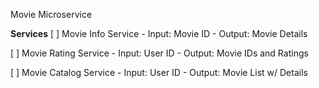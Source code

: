 Movie Microservice

**Services**
[ ] Movie Info Service
    - Input: Movie ID
    - Output: Movie Details

[ ] Movie Rating Service
    - Input: User ID
    - Output: Movie IDs and Ratings

[ ] Movie Catalog Service
    - Input: User ID
    - Output: Movie List w/ Details
